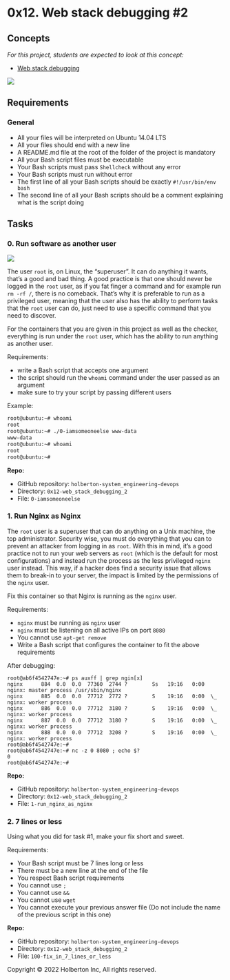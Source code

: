 # 0x12. Web stack debugging #2


## Concepts

_For this project, students are expected to look at this concept:_

-   [Web stack debugging](https://intranet.hbtn.io/concepts/68)

![](https://s3.amazonaws.com/intranet-projects-files/holbertonschool-sysadmin_devops/287/99littlebugsinthecode-holberton.jpg)

## Requirements

### General

-   All your files will be interpreted on Ubuntu 14.04 LTS
-   All your files should end with a new line
-   A README.md file at the root of the folder of the project is mandatory
-   All your Bash script files must be executable
-   Your Bash scripts must pass  `Shellcheck`  without any error
-   Your Bash scripts must run without error
-   The first line of all your Bash scripts should be exactly  `#!/usr/bin/env bash`
-   The second line of all your Bash scripts should be a comment explaining what is the script doing

## Tasks

### 0. Run software as another user



![](https://holbertonintranet.s3.amazonaws.com/uploads/medias/2020/9/eaeff07a715ff880b1ceb8e863a1d141a74a7f85.png?X-Amz-Algorithm=AWS4-HMAC-SHA256&X-Amz-Credential=AKIARDDGGGOU5BHMTQX4%2F20220126%2Fus-east-1%2Fs3%2Faws4_request&X-Amz-Date=20220126T002802Z&X-Amz-Expires=86400&X-Amz-SignedHeaders=host&X-Amz-Signature=af456d4f17ec511be17d51453a4ee1241ca800259f89499247ef6ab07bdad0d1)

The user  `root`  is, on Linux, the “superuser”. It can do anything it wants, that’s a good and bad thing. A good practice is that one should never be logged in the  `root`  user, as if you fat finger a command and for example run  `rm -rf /`, there is no comeback. That’s why it is preferable to run as a privileged user, meaning that the user also has the ability to perform tasks that the  `root`  user can do, just need to use a specific command that you need to discover.

For the containers that you are given in this project as well as the checker, everything is run under the  `root`  user, which has the ability to run anything as another user.

Requirements:

-   write a Bash script that accepts one argument
-   the script should run the  `whoami`  command under the user passed as an argument
-   make sure to try your script by passing different users

Example:

```bash
root@ubuntu:~# whoami
root
root@ubuntu:~# ./0-iamsomeoneelse www-data
www-data
root@ubuntu:~# whoami
root
root@ubuntu:~#

```

**Repo:**

-   GitHub repository:  `holberton-system_engineering-devops`
-   Directory:  `0x12-web_stack_debugging_2`
-   File:  `0-iamsomeoneelse`



### 1. Run Nginx as Nginx


The  `root`  user is a superuser that can do anything on a Unix machine, the top administrator. Security wise, you must do everything that you can to prevent an attacker from logging in as  `root`. With this in mind, it’s a good practice not to run your web servers as  `root`  (which is the default for most configurations) and instead run the process as the less privileged  `nginx`  user instead. This way, if a hacker does find a security issue that allows them to break-in to your server, the impact is limited by the permissions of the  `nginx`  user.

Fix this container so that Nginx is running as the  `nginx`  user.

Requirements:

-   `nginx`  must be running as  `nginx`  user
-   `nginx`  must be listening on all active IPs on port  `8080`
-   You cannot use  `apt-get remove`
-   Write a Bash script that configures the container to fit the above requirements

After debugging:

```
root@ab6f4542747e:~# ps auxff | grep ngin[x]
nginx      884  0.0  0.0  77360  2744 ?        Ss   19:16   0:00 nginx: master process /usr/sbin/nginx
nginx      885  0.0  0.0  77712  2772 ?        S    19:16   0:00  \_ nginx: worker process
nginx      886  0.0  0.0  77712  3180 ?        S    19:16   0:00  \_ nginx: worker process
nginx      887  0.0  0.0  77712  3180 ?        S    19:16   0:00  \_ nginx: worker process
nginx      888  0.0  0.0  77712  3208 ?        S    19:16   0:00  \_ nginx: worker process
root@ab6f4542747e:~#
root@ab6f4542747e:~# nc -z 0 8080 ; echo $?
0
root@ab6f4542747e:~#

```

**Repo:**

-   GitHub repository:  `holberton-system_engineering-devops`
-   Directory:  `0x12-web_stack_debugging_2`
-   File:  `1-run_nginx_as_nginx`



### 2. 7 lines or less



Using what you did for task #1, make your fix short and sweet.

Requirements:

-   Your Bash script must be 7 lines long or less
-   There must be a new line at the end of the file
-   You respect Bash script requirements
-   You cannot use  `;`
-   You cannot use  `&&`
-   You cannot use  `wget`
-   You cannot execute your previous answer file (Do not include the name of the previous script in this one)

**Repo:**

-   GitHub repository:  `holberton-system_engineering-devops`
-   Directory:  `0x12-web_stack_debugging_2`
-   File:  `100-fix_in_7_lines_or_less`


Copyright © 2022 Holberton Inc, All rights reserved.